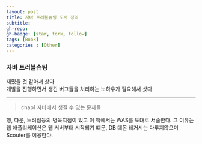 ```yaml
---
layout: post
title: 자바 트러블슈팅 도서 정리
subtitle: 
gh-repo: 
gh-badge: [star, fork, follow]
tags: [Book]
categories : [Other]
---
```


### 자바 트러블슈팅

재밌을 것 같아서 샀다  
개발을 진행하면서 생긴 버그들을 처리하는 노하우가 필요해서 샀다  

---

> chap1 자바에서 생길 수 있는 문제들

행, 다운, 느려짐등의 병목지점이 있고 이 책에서는 WAS를 토대로 서술한다.
그 이유는 웹 애플리케이션은 웹 서버부터 시작되기 떄문, DB 데몬 레거시는 다루지않으며
Scouter를 이용한다.
